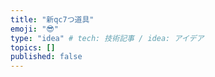 ```yaml
---
title: "新qc7つ道具"
emoji: "😎"
type: "idea" # tech: 技術記事 / idea: アイデア
topics: []
published: false
---
```


